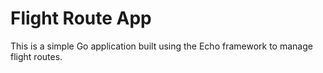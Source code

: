 # Flight Route App

This is a simple Go application built using the Echo framework to manage flight routes.
